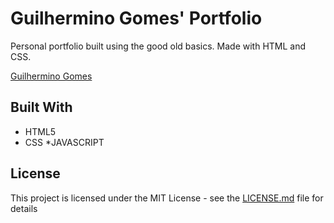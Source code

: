 # Guilhermino Gomes' Portfolio

Personal portfolio built using the good old basics. Made with HTML and  CSS. 

[Guilhermino Gomes](https://guilherminogomes.github.io/portfolio/)

## Built With

* HTML5
* CSS
*JAVASCRIPT

## License

This project is licensed under the MIT License - see the [LICENSE.md](https://github.com/GuilherminoGomes/portfolio/blob/master/LICENSE.md) file for details
